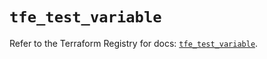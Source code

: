 # `tfe_test_variable`

Refer to the Terraform Registry for docs: [`tfe_test_variable`](https://registry.terraform.io/providers/hashicorp/tfe/0.67.0/docs/resources/test_variable).
